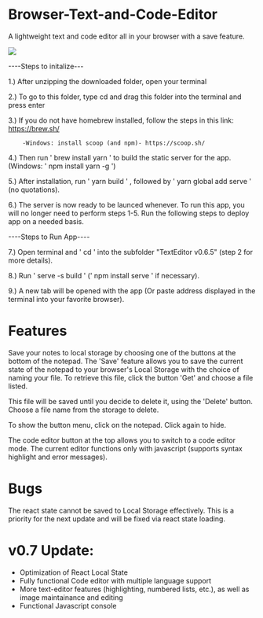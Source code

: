 # Browser-Text-and-Code-Editor
A lightweight text and code editor all in your browser with a save feature.


<img src='https://i.imgur.com/DdJzXNA.png'>



----Steps to initalize---

1.) After unzipping the downloaded folder, open your terminal 

2.) To go to this folder, type cd and drag this folder into the terminal and press enter

3.) If you do not have homebrew installed, follow the steps in this link:
    https://brew.sh/        
        
        -Windows: install scoop (and npm)- https://scoop.sh/
    
4.) Then run ' brew install yarn ' to build the static server for the app. (Windows: ' npm install yarn -g ')

5.) After installation, run  ' yarn build ' , followed by ' yarn global add serve ' (no quotations).
 
6.) The server is now ready to be launced whenever. To run this app, you will no longer need to perform steps 1-5. Run the following steps to deploy app on a needed basis.


----Steps to Run App----

7.) Open terminal and ' cd ' into the subfolder "TextEditor v0.6.5" (step 2 for more details).

8.) Run ' serve -s build ' (' npm install serve ' if necessary).

9.) A new tab will be opened with the app (Or paste address displayed in the terminal into your favorite browser).


# Features

Save your notes to local storage by choosing one of the buttons at the bottom of the notepad. The 'Save' feature allows you to save the current state of the notepad to your browser's Local Storage with the choice of naming your file. To retrieve this file, click the button 'Get' and choose a file listed.

This file will be saved until you decide to delete it, using the 'Delete' button. Choose a file name from the storage to delete.

To show the button menu, click on the notepad. Click again to hide.

The code editor button at the top allows you to switch to a code editor mode. The current editor functions only with javascript (supports syntax highlight and error messages).


# Bugs

The react state cannot be saved to Local Storage effectively. This is a priority for the next update and will be fixed via react state loading.


# v0.7 Update:

- Optimization of React Local State
- Fully functional Code editor with multiple language support
- More text-editor features (highlighting, numbered lists, etc.), as well as image  maintainance and editing
- Functional Javascript console

